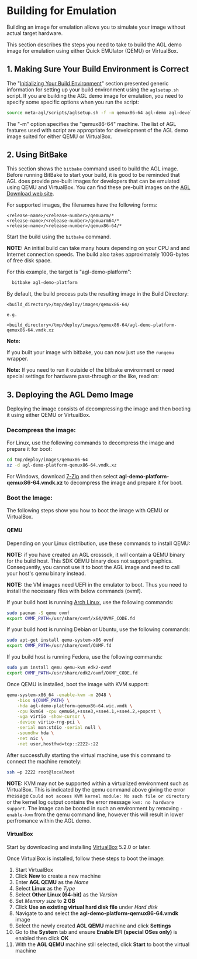 # Building for Emulation

Building an image for emulation allows you to simulate your
image without actual target hardware.

This section describes the steps you need to take to build the
AGL demo image for emulation using either Quick EMUlator (QEMU) or
VirtualBox.

## 1. Making Sure Your Build Environment is Correct

The
"[Initializing Your Build Environment](../image-workflow-initialize-build-environment.html)"
section presented generic information for setting up your build environment
using the `aglsetup.sh` script.
If you are building the AGL demo image for emulation, you need to specify some
specific options when you run the script:

```bash
source meta-agl/scripts/aglsetup.sh -f -m qemux86-64 agl-demo agl-devel
```

The "-m" option specifies the "qemux86-64" machine.
The list of AGL features used with script are appropriate for development of
the AGL demo image suited for either QEMU or VirtualBox.

## 2. Using BitBake

This section shows the `bitbake` command used to build the AGL image.
Before running BitBake to start your build, it is good to be reminded that AGL
does provide pre-built images for developers that can be emulated
using QEMU and VirtualBox.
You can find these pre-built images on the
[AGL Download web site](https://download.automotivelinux.org/AGL/release).

For supported images, the filenames have the following forms:

```
<release-name>/<release-number>/qemuarm/*
<release-name>/<release-number>/qemuarm64/*
<release-name>/<release-number>/qemux86-64/*
```

Start the build using the `bitbake` command.

**NOTE:** An initial build can take many hours depending on your
CPU and and Internet connection speeds.
The build also takes approximately 100G-bytes of free disk space.

For this example, the target is "agl-demo-platform":

```bash
  bitbake agl-demo-platform
```

By default, the build process puts the resulting image in the Build Directory:

```
<build_directory>/tmp/deploy/images/qemux86-64/

e.g.

<build_directory>/tmp/deploy/images/qemux86-64/agl-demo-platform-qemux86-64.vmdk.xz
```

**Note:**

If you built your image with bitbake, you can now just use the ``runqemu`` wrapper.

**Note:**
If you need to run it outside of the bitbake environment or need special settings for
hardware pass-through or the like, read on:


## 3. Deploying the AGL Demo Image

Deploying the image consists of decompressing the image and then
booting it using either QEMU or VirtualBox.

### Decompress the image:

For Linux, use the following commands to decompress the image and prepare it for boot:

```bash
cd tmp/deploy/images/qemux86-64
xz -d agl-demo-platform-qemux86-64.vmdk.xz
```

For Windows, download [7-Zip](http://www.7-zip.org/) and then
select **agl-demo-platform-qemux86-64.vmdk.xz** to decompress
the image and prepare it for boot.

### Boot the Image:

The following steps show you how to boot the image with QEMU or VirtualBox.

#### QEMU

Depending on your Linux distribution, use these commands to install QEMU:

**NOTE:** if you have created an AGL crosssdk, it will contain a
QEMU binary for the build host.
This SDK QEMU binary does not support graphics.
Consequently,  you cannot use it to boot the AGL image and
need to call your host's qemu binary instead.

**NOTE:** the VM images need UEFI in the emulator to boot. Thus you need
to install the necessary files with below commands (ovmf).

If your build host is running
[Arch Linux](https://www.archlinux.org/), use the following commands:

```bash
sudo pacman -S qemu ovmf
export OVMF_PATH=/usr/share/ovmf/x64/OVMF_CODE.fd
```

If your build host is running Debian or Ubuntu, use the following commands:

```bash
sudo apt-get install qemu-system-x86 ovmf
export OVMF_PATH=/usr/share/ovmf/OVMF.fd
```

If you build host is running Fedora, use the following commands:

```bash
sudo yum install qemu qemu-kvm edk2-ovmf
export OVMF_PATH=/usr/share/edk2/ovmf/OVMF_CODE.fd
```

Once QEMU is installed, boot the image with KVM support:

```bash
qemu-system-x86_64 -enable-kvm -m 2048 \
    -bios ${OVMF_PATH} \
    -hda agl-demo-platform-qemux86-64.wic.vmdk \
    -cpu kvm64 -cpu qemu64,+ssse3,+sse4.1,+sse4.2,+popcnt \
    -vga virtio -show-cursor \
    -device virtio-rng-pci \
    -serial mon:stdio -serial null \
    -soundhw hda \
    -net nic \
    -net user,hostfwd=tcp::2222-:22
```

After successfully starting the virtual machine, use this command to connect the machine remotely:

```bash
ssh –p 2222 root@localhost
```

**NOTE:** KVM may not be supported within a virtualized environment such as
VirtualBox. This is indicated by the qemu command above giving the error
message `Could not access KVM kernel module: No such file or directory` or
the kernel log output contains the error message `kvm: no hardware support`.
The image can be booted in such an environment by removing `-enable-kvm` from
the qemu command line, however this will result in lower perfromance within
the AGL demo.

#### VirtualBox

Start by downloading and installing [VirtualBox](https://www.virtualbox.org/wiki/Downloads) 5.2.0 or later.

Once VirtualBox is installed, follow these steps to boot the image:

1. Start VirtualBox
2. Click **New** to create a new machine
3. Enter **AGL QEMU** as the *Name*
4. Select **Linux** as the *Type*
5. Select **Other Linux (64-bit)** as the *Version*
6. Set *Memory size* to **2 GB**
7. Click **Use an existing virtual hard disk file** under *Hard disk*
8. Navigate to and select the **agl-demo-platform-qemux86-64.vmdk** image
9. Select the newly created **AGL QEMU** machine and click **Settings**
10. Go to the **System** tab and ensure **Enable EFI (special OSes only)** is enabled then click **OK**
11. With the **AGL QEMU** machine still selected, click **Start** to boot the virtual machine
